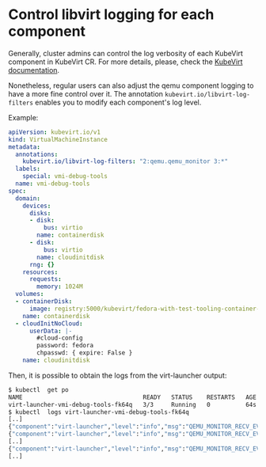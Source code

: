 # Control libvirt logging for each component

Generally, cluster admins can control the log verbosity of each KubeVirt component in KubeVirt CR. For more details, please, check the [KubeVirt documentation](https://kubevirt.io/user-guide/operations/debug/#log-verbosity).

Nonetheless, regular users can also adjust the qemu component logging to have a more fine control over it. The annotation `kubevirt.io/libvirt-log-filters` enables you to modify each component's log level.

Example:
```yaml
apiVersion: kubevirt.io/v1
kind: VirtualMachineInstance
metadata:
  annotations:
    kubevirt.io/libvirt-log-filters: "2:qemu.qemu_monitor 3:*"
  labels:
    special: vmi-debug-tools
  name: vmi-debug-tools
spec:
  domain:
    devices:
      disks:
      - disk:
          bus: virtio
        name: containerdisk
      - disk:
          bus: virtio
        name: cloudinitdisk
      rng: {}
    resources:
      requests:
        memory: 1024M
  volumes:
  - containerDisk:
      image: registry:5000/kubevirt/fedora-with-test-tooling-container-disk:devel
    name: containerdisk
  - cloudInitNoCloud:
      userData: |-
        #cloud-config
        password: fedora
        chpasswd: { expire: False }
    name: cloudinitdisk
```

Then, it is possible to obtain the logs from the virt-launcher output:

```bash
$ kubectl  get po
NAME                                  READY   STATUS    RESTARTS   AGE
virt-launcher-vmi-debug-tools-fk64q   3/3     Running   0          64s
$ kubectl  logs virt-launcher-vmi-debug-tools-fk64q
[..]
{"component":"virt-launcher","level":"info","msg":"QEMU_MONITOR_RECV_EVENT: mon=0x7faa8801f5d0 event={\"timestamp\": {\"seconds\": 1698324640, \"microseconds\": 523652}, \"event\": \"NIC_RX_FILTER_CHANGED\", \"data\": {\"name\": \"ua-default\", \"path\": \"/machine/peripheral/ua-default/virtio-backend\"}}","pos":"qemuMonitorJSONIOProcessLine:205","subcomponent":"libvirt","thread":"80","timestamp":"2023-10-26T12:50:40.523000Z"}
{"component":"virt-launcher","level":"info","msg":"QEMU_MONITOR_RECV_EVENT: mon=0x7faa8801f5d0 event={\"timestamp\": {\"seconds\": 1698324644, \"microseconds\": 165626}, \"event\": \"VSERPORT_CHANGE\", \"data\": {\"open\": true, \"id\": \"channel0\"}}","pos":"qemuMonitorJSONIOProcessLine:205","subcomponent":"libvirt","thread":"80","timestamp":"2023-10-26T12:50:44.165000Z"}
[..]
{"component":"virt-launcher","level":"info","msg":"QEMU_MONITOR_RECV_EVENT: mon=0x7faa8801f5d0 event={\"timestamp\": {\"seconds\": 1698324646, \"microseconds\": 707666}, \"event\": \"RTC_CHANGE\", \"data\": {\"offset\": 0, \"qom-path\": \"/machine/unattached/device[8]\"}}","pos":"qemuMonitorJSONIOProcessLine:205","subcomponent":"libvirt","thread":"80","timestamp":"2023-10-26T12:50:46.708000Z"}
[..]
```
